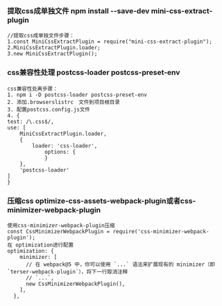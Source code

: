 ### 提取css成单独文件 npm install --save-dev mini-css-extract-plugin
```
//提取css成单独文件步骤： 
1.const MiniCssExtractPlugin = require("mini-css-extract-plugin");
2.MiniCssExtractPlugin.loader;
3.new MiniCssExtractPlugin();
```

### css兼容性处理 postcss-loader postcss-preset-env
```
css兼容性处离步骤：
1. npm i -D postcss-loader postcss-preset-env
2. 添加.browserslistrc　文件到项目根目录
3. 配置postcss.config.js文件
4. {
test: /\.css$/,
use: [
    MiniCssExtractPlugin.loader,
    {
        loader: 'css-loader',
            options: {
            }
    },
    'postcss-loader'
]
}
```

### 压缩css optimize-css-assets-webpack-plugin或者css-minimizer-webpack-plugin
```
使用css-minimizer-webpack-plugin压缩
const CssMinimizerWebpackPlugin = require('css-minimizer-webpack-plugin');
在 optimization进行配置
optimization: {
    minimizer: [
      // 在 webpack@5 中，你可以使用 `...` 语法来扩展现有的 minimizer（即 `terser-webpack-plugin`），将下一行取消注释
      // `...`,
      new CssMinimizerWebpackPlugin(),
    ],
  },
```